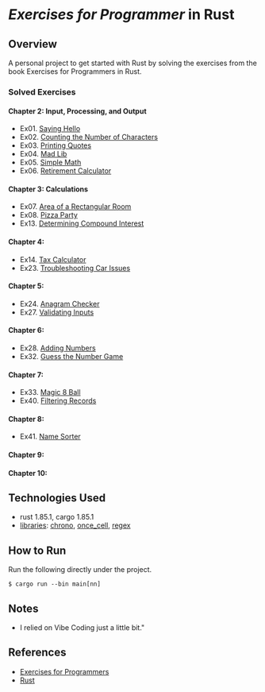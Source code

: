 # *Exercises for Programmer* in Rust

## Overview
A personal project to get started with Rust by solving the exercises from the book Exercises for Programmers in Rust.

### Solved Exercises
#### Chapter 2: Input, Processing, and Output
- Ex01. [Saying Hello](src/bin/main01.rs)
- Ex02. [Counting the Number of Characters](src/bin/main02.rs)
- Ex03. [Printing Quotes](src/bin/main03.rs)
- Ex04. [Mad Lib](src/bin/main04.rs)
- Ex05. [Simple Math](src/bin/main05.rs)
- Ex06. [Retirement Calculator](src/bin/main06.rs)
#### Chapter 3: Calculations
- Ex07. [Area of a Rectangular Room](src/bin/main07.rs)
- Ex08. [Pizza Party](src/bin/main08.rs)
- Ex13. [Determining Compound Interest](src/bin/main13.rs)
#### Chapter 4:
- Ex14. [Tax Calculator](src/bin/main14.rs)
- Ex23. [Troubleshooting Car Issues](src/bin/main23.rs)
#### Chapter 5:
- Ex24. [Anagram Checker](src/bin/main24.rs)
- Ex27. [Validating Inputs](src/bin/main27.rs)
#### Chapter 6:
- Ex28. [Adding Numbers](src/bin/main28.rs)
- Ex32. [Guess the Number Game](src/bin/main32.rs)
#### Chapter 7:
- Ex33. [Magic 8 Ball](src/bin/main33.rs)
- Ex40. [Filtering Records](src/bin/main40.rs)
#### Chapter 8:
- Ex41. [Name Sorter](src/bin/main41.rs)
#### Chapter 9:
#### Chapter 10:

## Technologies Used

- rust 1.85.1, cargo 1.85.1
- [libraries](Cargo.toml): [chrono](https://docs.rs/chrono/latest/chrono/), [once_cell](https://docs.rs/once_cell/latest/once_cell/), [regex](https://docs.rs/regex/latest/regex/)

## How to Run
Run the following directly under the project.
```
$ cargo run --bin main[nn]
```

## Notes
- I relied on Vibe Coding just a little bit."

## References
- [Exercises for Programmers](https://www.oreilly.com/library/view/exercises-for-programmers/9781680501513/)
- [Rust](https://www.rust-lang.org/)
